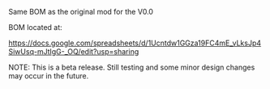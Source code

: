 Same BOM as the original mod for the V0.0

BOM located at:

https://docs.google.com/spreadsheets/d/1Ucntdw1GGza19FC4mE_vLksJp4SiwUsq-mJtIgG-_OQ/edit?usp=sharing

NOTE: This is a beta release. Still testing and some minor design changes may occur in the future.
